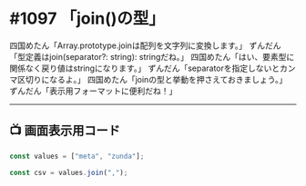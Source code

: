 # #1097 「join()の型」

四国めたん「Array.prototype.joinは配列を文字列に変換します。」
ずんだん「型定義はjoin(separator?: string): stringだね。」
四国めたん「はい、要素型に関係なく戻り値はstringになります。」
ずんだん「separatorを指定しないとカンマ区切りになるよ。」
四国めたん「joinの型と挙動を押さえておきましょう。」
ずんだん「表示用フォーマットに便利だね！」

---

## 📺 画面表示用コード

```typescript
const values = ["meta", "zunda"];

const csv = values.join(",");
```
